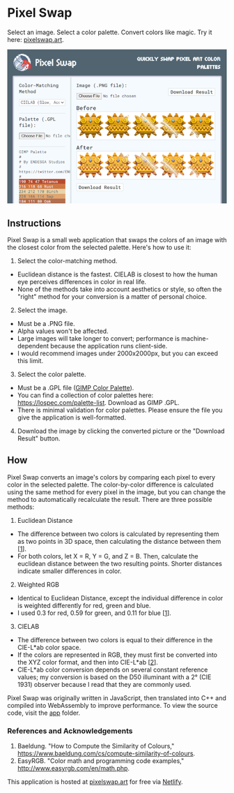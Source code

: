 # Pixel Swap

Select an image. Select a color palette. Convert colors like magic. Try it here: [pixelswap.art](pixelswap.art).

<p align="center">
  <img src="./media/cover.png" />
</p>

## Instructions

Pixel Swap is a small web application that swaps the colors of an image with the closest color from the selected palette. Here's how to use it:

1. Select the color-matching method.

- Euclidean distance is the fastest. CIELAB is closest to how the human eye perceives differences in color in real life.
- None of the methods take into account aesthetics or style, so often the "right" method for your conversion is a matter of personal choice.

2. Select the image.

- Must be a .PNG file.
- Alpha values won't be affected.
- Large images will take longer to convert; performance is machine-dependent because the application runs client-side.
- I would recommend images under 2000x2000px, but you can exceed this limit.

3. Select the color palette.

- Must be a .GPL file ([GIMP Color Palette](https://docs.gimp.org/2.10/en/gimp-concepts-palettes.html)).
- You can find a collection of color palettes here: https://lospec.com/palette-list. Download as GIMP .GPL.
- There is minimal validation for color palettes. Please ensure the file you give the application is well-formatted.

4. Download the image by clicking the converted picture or the "Download Result" button.

## How

Pixel Swap converts an image's colors by comparing each pixel to every color in the selected palette. The color-by-color difference is calculated using the same method for every pixel in the image, but you can change the method to automatically recalculate the result. There are three possible methods:

1. Euclidean Distance

- The difference between two colors is calculated by representing them as two points in 3D space, then calculating the distance between them [[1](#ref1)].
- For both colors, let X = R, Y = G, and Z = B. Then, calculate the euclidean distance between the two resulting points. Shorter distances indicate smaller differences in color.

2. Weighted RGB

- Identical to Euclidean Distance, except the individual difference in color is weighted differently for red, green and blue.
- I used 0.3 for red, 0.59 for green, and 0.11 for blue [[1](#ref1)].

3. CIELAB

- The difference between two colors is equal to their difference in the CIE-L\*ab color space.
- If the colors are represented in RGB, they must first be converted into the XYZ color format, and then into CIE-L\*ab [[2](#ref2)].
- CIE-L\*ab color conversion depends on several constant reference values; my conversion is based on the D50 illuminant with a 2° (CIE 1931) observer because I read that they are commonly used.

Pixel Swap was originally written in JavaScript, then translated into C++ and compiled into WebAssembly to improve performance. To view the source code, visit the [app](./app/) folder.

### References and Acknowledgements

1. <a name="ref1"></a>Baeldung. "How to Compute the Similarity of Colours," https://www.baeldung.com/cs/compute-similarity-of-colours.
2. <a name="ref2"></a>EasyRGB. "Color math and programming code examples," http://www.easyrgb.com/en/math.php.

This application is hosted at [pixelswap.art](pixelswap.art) for free via [Netlify](https://www.netlify.com/).
